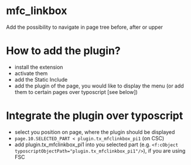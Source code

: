# mfc_linkbox
Add the possibility to navigate in page tree before, after or upper

# How to add the plugin?
- install the extension
- activate them
- add the Static Include
- add the plugin of the page, you would like to display the menu (or add them to certain pages over typoscript [see below])


# Integrate the plugin over typoscript
- select you position on page, where the plugin should be displayed
- ```page.10.SELECTED_PART < plugin.tx_mfclinkbox_pi1``` (on CSC)
- add plugin.tx_mfclinkbox_pi1 into you selected part (e.g. ```<f:cObject typoscriptObjectPath="plugin.tx_mfclinkbox_pi1"/>```), if you are using FSC
